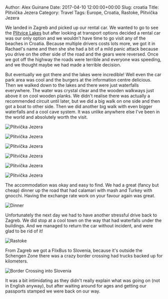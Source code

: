 Author: Alex Guinane
Date: 2017-04-10 12:00:00+00:00
Slug: croatia
Title: Plitvička Jezera
Category: Travel
Tags: Europe, Croatia, Rastoke, Plitvička Jezera

We landed in Zagreb and picked up our rental car. We wanted to go to see the [Plitvice Lakes](https://en.wikipedia.org/wiki/Plitvice_Lakes_National_Park) but after looking at transport options decided a rental car was our only option and we wouldn't have time to go visit any of the beaches in Croatia. Because multiple drivers costs lots more, we got it in Rachael's name and then she she had a bit of a mild panic attack because you drive on the other side of the road and the gears were reversed. Once we got off the highway the roads were terrible and everyone was speeding, and we thought maybe we had made a terrible decision.

But eventually we got there and the lakes were incredible! Well even the car park area was cool and the burgers at the information centre delicious.
Then we walked down to the lakes and there were just waterfalls everywhere. The water was crystal clear and the wooden walkways just above it on cool wooden planks. We didn't realise there was actually a recommended circuit until later, but we did a big walk on one side and then got a boat to other side. Then we did another big walk with even bigger waterfalls and a cool cave system. It was unlike anywhere else I've been in the world and absolutely worth the visit.

![](/images/2017/2017-04-10-croatia/lake1.JPG "Plitvička Jezera")

![](/images/2017/2017-04-10-croatia/lake2.JPG "Plitvička Jezera")

![](/images/2017/2017-04-10-croatia/lake3.jpg "Plitvička Jezera")

![](/images/2017/2017-04-10-croatia/lake4.jpg "Plitvička Jezera")

![](/images/2017/2017-04-10-croatia/lake5.jpg "Plitvička Jezera")

![](/images/2017/2017-04-10-croatia/lake6.JPG "Plitvička Jezera")

The accommodation was okay and easy to find. We had a great (fancy but cheap) dinner up the road that had calamari with mash and Turkey with gnocchi. Having the exchange rate work on your favour again was great.

![](/images/2017/2017-04-10-croatia/dinner.jpg "Dinner")

Unfortunately the next day we had to have another stressful drive back to Zagreb. We did stop at a cool town on the way that had waterfalls under the buildings. And we managed to return the car without incident, and were glad to be rid of it!

![](/images/2017/2017-04-10-croatia/Rastoke.JPG "Rastoke")

From Zagreb we got a FlixBus to Slovenia, because it's outside the Schengen Zone there was a crazy border crossing had trucks backed up for kilometers.

![](/images/2017/2017-04-10-croatia/bordercrossing.jpg "Border Crossing into Slovenia")

It was a bit intimidating as they didn't really explain what was going on (not in English anyway), but after waiting around for ages and getting our passports stamped we were back on our way.